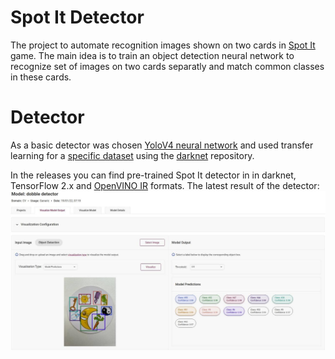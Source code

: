 # Spot It Detector

The project to automate recognition images shown on two cards in [Spot It](https://www.spotitgame.com/) game. 
The main idea is to train an object detection neural network to recognize set of images on two cards separatly and match common classes in these cards.

# Detector
As a basic detector was chosen [YoloV4 neural network](https://arxiv.org/abs/2004.10934) and used transfer learning for a [specific dataset](https://www.kaggle.com/atugaryov/dobble-object-detection) using the [darknet](https://github.com/AlexeyAB/darknet) repository. 

In the releases you can find pre-trained Spot It detector in in darknet, TensorFlow 2.x and [OpenVINO IR](https://github.com/openvinotoolkit/openvino) formats.
The latest result of the detector:
![](./docs/images/visualize_dl_wb.jpg)
